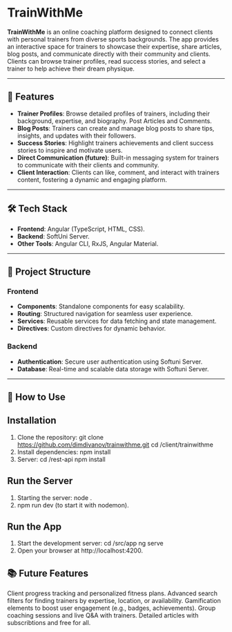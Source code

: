# TrainWithMe

**TrainWithMe** is an online coaching platform designed to connect clients with personal trainers from diverse sports backgrounds. The app provides an interactive space for trainers to showcase their expertise, share articles, blog posts, and communicate directly with their community and clients. Clients can browse trainer profiles, read success stories, and select a trainer to help achieve their dream physique.

---

## 🚀 Features

-   **Trainer Profiles**: Browse detailed profiles of trainers, including their background, expertise, and biography. Post Articles and Comments.
-   **Blog Posts**: Trainers can create and manage blog posts to share tips, insights, and updates with their followers.
-   **Success Stories**: Highlight trainers achievements and client success stories to inspire and motivate users.
-   **Direct Communication (future)**: Built-in messaging system for trainers to communicate with their clients and community.
-   **Client Interaction**: Clients can like, comment, and interact with trainers content, fostering a dynamic and engaging platform.

---

## 🛠️ Tech Stack

-   **Frontend**: Angular (TypeScript, HTML, CSS).
-   **Backend**: SoftUni Server.
-   **Other Tools**: Angular CLI, RxJS, Angular Material.

---

## 📁 Project Structure

### Frontend

-   **Components**: Standalone components for easy scalability.
-   **Routing**: Structured navigation for seamless user experience.
-   **Services**: Reusable services for data fetching and state management.
-   **Directives**: Custom directives for dynamic behavior.

### Backend

-   **Authentication**: Secure user authentication using Softuni Server.
-   **Database**: Real-time and scalable data storage with Softuni Server.

---

## 🧩 How to Use

## Installation

1. Clone the repository:
   git clone https://github.com/dimdivanov/trainwithme.git
   cd /client/trainwithme
2. Install dependencies:
   npm install
3. Server:
   cd /rest-api
   npm install

## Run the Server

1. Starting the server:
   node .
2. npm run dev (to start it with nodemon).

## Run the App

1. Start the development server:
   cd /src/app
   ng serve
2. Open your browser at http://localhost:4200.

## 📚 Future Features

Client progress tracking and personalized fitness plans.
Advanced search filters for finding trainers by expertise, location, or availability.
Gamification elements to boost user engagement (e.g., badges, achievements).
Group coaching sessions and live Q&A with trainers.
Detailed articles with subscribtions and free for all.

